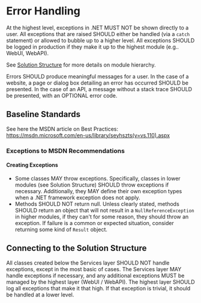 # Error Handling

At the highest level, exceptions in .NET MUST NOT be shown directly to a user.
All exceptions that are raised SHOULD either be handled (via a `catch`
statement) or allowed to bubble up to a higher level. All exceptions SHOULD be
logged in production if they make it up to the highest module (e.g.. WebUI,
WebAPI).

See [Solution Structure](Solution_Structure.md) for more details on module
hierarchy.

Errors SHOULD produce meaningful messages for a user. In the case of a website,
a page or dialog box detailing an error has occurred SHOULD be presented. In the
case of an API, a message without a stack trace SHOULD be presented, with an
OPTIONAL error code.

## Baseline Standards

See here the MSDN article on Best Practices:
https://msdn.microsoft.com/en-us/library/seyhszts(v=vs.110).aspx

### Exceptions to MSDN Recommendations

#### Creating Exceptions

* Some classes MAY throw exceptions. Specifically, classes in lower modules (see
  Solution Structure) SHOULD throw exceptions if necessary. Additionally, they
  MAY define their own exception types when a .NET framework exception does not
  apply.
* Methods SHOULD NOT return null. Unless clearly stated, methods SHOULD return
  an object that will not result in a `NullReferenceException` in higher modules,
  if they can't for some reason, they should throw an exception. If failure is
  a common or expected situation, consider returning some kind of `Result` object.

## Connecting to the Solution Structure

All classes created below the Services layer SHOULD NOT handle exceptions,
except in the most basic of cases. The Services layer MAY handle exceptions if
necessary, and any additional exceptions MUST be managed by the highest layer
(WebUI / WebAPI). The highest layer SHOULD log all exceptions that make it that
high. If that exception is trivial, it should be handled at a lower level.
